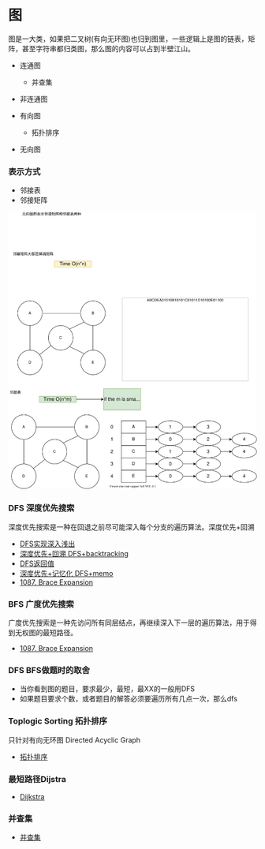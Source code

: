 # 图
图是一大类，如果把二叉树(有向无环图)也归到图里，一些逻辑上是图的链表，矩阵，甚至字符串都归类图，那么图的内容可以占到半壁江山。


* 连通图
    * 并查集
* 非连通图

* 有向图
    * 拓扑排序
* 无向图


### 表示方式
* 邻接表
* 邻接矩阵

![图的表示方式](./graphs/mapsDataStructure.drawio.svg)

### DFS 深度优先搜索
深度优先搜索是一种在回退之前尽可能深入每个分支的遍历算法。深度优先+回溯
* [DFS实现深入浅出](./dfsImpDiveIn.md)
* [深度优先+回溯 DFS+backtracking](./dfsBacktracking.md)
* [DFS返回值](./dfsReturnValue.md)
* [深度优先+记忆化 DFS+memo](./dfsMemo.md)
* [1087. Brace Expansion](./1087.brace-expansion)


### BFS 广度优先搜索
广度优先搜索是一种先访问所有同层结点，再继续深入下一层的遍历算法，用于得到无权图的最短路径。
* [1087. Brace Expansion](./1087.brace-expansion)

### DFS BFS做题时的取舍
* 当你看到图的题目，要求最少，最短，最XX的一般用DFS
* 如果题目要求个数，或者题目的解答必须要遍历所有几点一次，那么dfs
### Toplogic Sorting 拓扑排序
只针对有向无环图 Directed Acyclic Graph
* [拓扑排序](./topologicalSorting.md)

### 最短路径Dijstra
* [Dijkstra](./dijkstra.md)

### 并查集
* [并查集](./unionFindSet.md)

